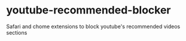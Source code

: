 # youtube-recommended-blocker
Safari and chome extensions to block youtube's recommended videos sections
